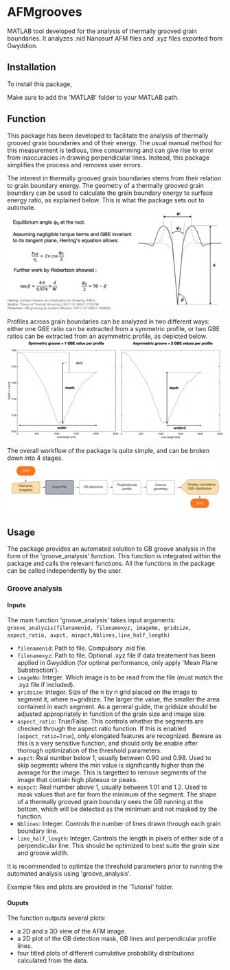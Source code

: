 # AFMgrooves
MATLAB tool developed for the analysis of thermally grooved grain boundaries. It analyzes .nid Nanosurf AFM files and .xyz files exported from Gwyddion.

## Installation
To install this package, 

Make sure to add the 'MATLAB' folder to your MATLAB path.


## Function
This package has been developed to facilitate the analysis of thermally grooved grain boundaries and of their energy. The usual manual method for this measurement is tedious, time consumming and can give rise to error from inaccuracies in drawing perpendicular lines. Instead, this package simplifies the process and removes user errors.

The interest in thermally grooved grain boundaries stems from their relation to grain boundary energy. The geometry of a thermally grooved grain boundary can be used to calculate the grain boundary energy to surface energy ratio, as explained below. This is what the package sets out to automate. 
![Screenshot](Images/GB_groove_geometry.png)

Profiles across grain boundaries can be analyzed in two different ways: either one GBE ratio can be extracted from a symmetric profile, or two GBE ratios can be extracted from an asymmetric profile, as depicted below.
![Screenshot](Images/Profiles.png)

The overall workflow of the package is quite simple, and can be broken down into 4 stages.
![Screenshot](Images/Workflow.png)


## Usage
The package provides an automated solution to GB groove analysis in the form of the 'groove_analysis' function. This function is integrated within the package and calls the relevant functions.
All the functions in the package can be called independently by the  user. 

### Groove analysis
#### Inputs
The main function 'groove_analysis' takes input arguments:
`groove_analysis(filenamenid, filenamexyz, imageNo, gridsize, aspect_ratio, avpct, minpct,Nblines,line_half_length)`

- `filenamenid`: Path to file. Compulsory .nid file.
- `filenamexyz`: Path to file. Optional .xyz file if data treatement has been applied in Gwyddion (for optimal performance, only apply 'Mean Plane Substraction').
- `imageNo`: Integer. Which image is to be read from the file (must match the .xyz file if included).
- `gridsize`: Integer. Size of the n by n grid placed on the image to segment it, where n=gridsize. The larger the value, the smaller the area contained in each segment. As a general guide, the gridsize should be adjusted appropriately in function of the grain size and image size.
- `aspect_ratio`: True/False. This controls whether the segments are checked through the aspect ratio function. If this is enabled (`aspect_ratio=True`), only elongated features are recognized. Beware as this is a very sensitive function, and should only be enable after thorough optimization of the threshold parameters.
- `avpct`: Real number below 1, usually between 0.90 and 0.98. Used to skip segments where the min value is significantly higher than the average for the image. This is targetted to remove segments of the image that contain high plateaux or peaks.
- `minpct`: Real number above 1, usually between 1.01 and 1.2. Used to mask values that are far from the minimum of the segment. The shape of a thermally grooved grain boundary sees the GB running at the bottom, which will be detected as the minimum and not masked by the function.
- `Nblines`: Integer. Controls the number of lines drawn through each grain boundary line. 
- `line_half_length`: Integer. Controls the length in pixels of either side of a perpendicular line. This should be optimized to best suite the grain size and groove width.

It is recommended to optimize the threshold parameters prior to running the automated analysis using 'groove_analysis'. 

Example files and plots are provided in the 'Tutorial' folder.

#### Ouputs
The function outputs several plots:
- a 2D and a 3D view of the AFM image.
- a 2D plot of the GB detection mask, GB lines and perpendicular profile lines.
- four titled plots of different cumulative probability distributions calculated from the data.



